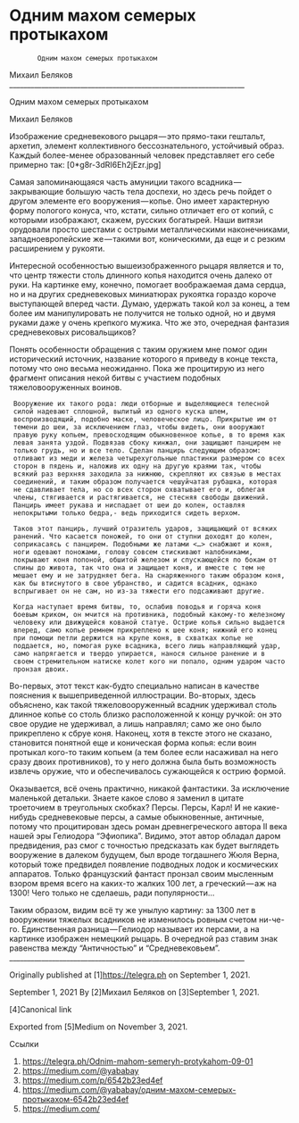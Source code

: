 #            Одним махом семерых протыкахом
           Одним махом семерых протыкахом

   Михаил Беляков
     __________________________________________________________________

Одним махом семерых протыкахом

   Михаил Беляков

   Изображение средневекового рыцаря — это прямо-таки гештальт, архетип,
   элемент коллективного бессознательного, устойчивый образ. Каждый
   более-менее образованный человек представляет его себе примерно так:
   [0*g8r-3dRI6Eh2jEzr.jpg]

   Самая запоминающаяся часть амуниции такого всадника — закрывающие
   большую часть тела доспехи, но здесь речь пойдет о другом элементе его
   вооружения — копье. Оно имеет характерную форму пологого конуса, что,
   кстати, сильно отличает его от копий, с которыми изображают, скажем,
   русских богатырей. Наши витязи орудовали просто шестами с острыми
   металлическими наконечниками, западноевропейские же — такими вот,
   коническими, да еще и с резким расширением у рукояти.

   Интересной особенностью вышеизображенного рыцаря является и то, что
   центр тяжести столь длинного копья находится очень далеко от руки. На
   картинке ему, конечно, помогает воображаемая дама сердца, но и на
   других средневековых миниатюрах рукоятка гораздо короче выступающей
   вперед части. Думаю, удержать такой кол за конец, а тем более им
   манипулировать не получится не только одной, но и двумя руками даже у
   очень крепкого мужика. Что же это, очередная фантазия средневековых
   рисовальщиков?

   Понять особенности обращения с таким оружием мне помог один
   исторический источник, название которого я приведу в конце текста,
   потому что оно весьма неожиданно. Пока же процитирую из него фрагмент
   описания некой битвы с участием подобных тяжеловооруженных воинов.

     Вооружение их такого рода: люди отборные и выделяющиеся телесной
     силой надевают сплошной, вылитый из одного куска шлем,
     воспроизводящий, подобно маске, человеческое лицо. Прикрытые им от
     темени до шеи, за исключением глаз, чтобы видеть, они вооружают
     правую руку копьем, превосходящим обыкновенное копье, в то время как
     левая занята уздой. Подвязав сбоку кинжал, они защищают панцирем не
     только грудь, но и все тело. Сделан панцирь следующим образом:
     отливают из меди и железа четырехугольные пластинки размером со всех
     сторон в пядень и, наложив их одну на другую краями так, чтобы
     всякий раз верхняя заходила за нижнюю, скрепляют их связью в местах
     соединений, и таким образом получается чешуйчатая рубашка, которая
     не сдавливает тела, но со всех сторон охватывает его и, облегая
     члены, стягивается и растягивается, не стесняя свободы движений.
     Панцирь имеет рукава и ниспадает от шеи до колен, оставляя
     непокрытыми только бедра,- ведь приходится сидеть верхом.

     Таков этот панцирь, лучший отразитель ударов, защищающий от всяких
     ранений. Что касается поножей, то они от ступни доходят до колен,
     соприкасаясь с панцирем. Подобными же латами <…> снабжают и коня,
     ноги одевают поножами, голову совсем стискивают налобниками,
     покрывают коня попоной, обшитой железом и спускающейся по бокам от
     спины до живота, так что она и защищает коня, и вместе с тем не
     мешает ему и не затрудняет бега. На снаряженного таким образом коня,
     как бы втиснутого в свое убранство, и садится всадник, однако
     вспрыгивает он не сам, но из-за тяжести его подсаживают другие.

     Когда наступает время битвы, то, ослабив поводья и горяча коня
     боевым криком, он мчится на противника, подобный какому-то железному
     человеку или движущейся кованой статуе. Острие копья сильно выдается
     вперед, само копье ремнем прикреплено к шее коня; нижний его конец
     при помощи петли держится на крупе коня, в схватках копье не
     поддается, но, помогая руке всадника, всего лишь направляющий удар,
     само напрягается и твердо упирается, нанося сильное ранение и в
     своем стремительном натиске колет кого ни попало, одним ударом часто
     пронзая двоих.

   Во-первых, этот текст как-будто специально написан в качестве пояснения
   к вышеприведенной иллюстрации. Во-вторых, здесь объяснено, как такой
   тяжеловооруженный всадник удерживал столь длинное копье со столь близко
   расположенной к концу ручкой: он это свое орудие не удерживал, а лишь
   направлял; само же оно было прикреплено к сбруе коня. Наконец, хотя в
   тексте этого не сказано, становится понятной еще и коническая форма
   копья: если воин протыкал кого-то таким копьем (а тем более если
   насаживал на него сразу двоих противников), то у него должна была быть
   возможность извлечь оружие, что и обеспечивалось сужающейся к острию
   формой.

   Оказывается, всё очень практично, никакой фантастики. За исключение
   маленькой детальки. Знаете какое слово я заменил в цитате троеточием в
   треугольных скобках? Персы. Персы, Карл! И не какие-нибудь
   средневековые персы, а самые обыкновенные, античные, потому что
   процитирован здесь роман древнегреческого автора II века нашей эры
   Гелиодора “Эфиопика”. Видимо, этот автор обладал даром предвидения, раз
   смог с точностью предсказать как будет выглядеть вооружение в далеком
   будущем, был вроде тогдашнего Жюля Верна, который тоже предвидел
   появление подводных лодок и космических аппаратов. Только французский
   фантаст пронзал своим мысленным взором время всего на каких-то жалких
   100 лет, а греческий — аж на 1300! Чего только не сделаешь, ради
   популярности…

   Таким образом, видим всё ту же унылую картину: за 1300 лет в вооружении
   тяжелых всадников не изменилось ровным счетом ни-че-го. Единственная
   разница — Гелиодор называет их персами, а на картинке изображен
   немецкий рыцарь. В очередной раз ставим знак равенства между
   “Античностью” и “Средневековьем”.
     __________________________________________________________________

   Originally published at [1]https://telegra.ph on September 1, 2021.

<time>September 1, 2021</time>
   By [2]Михаил Беляков on [3]September 1, 2021.

   [4]Canonical link

   Exported from [5]Medium on November 3, 2021.

Ссылки

   1. https://telegra.ph/Odnim-mahom-semeryh-protykahom-09-01
   2. https://medium.com/@yababay
   3. https://medium.com/p/6542b23ed4ef
   4. https://medium.com/@yababay/одним-махом-семерых-протыкахом-6542b23ed4ef
   5. https://medium.com/
